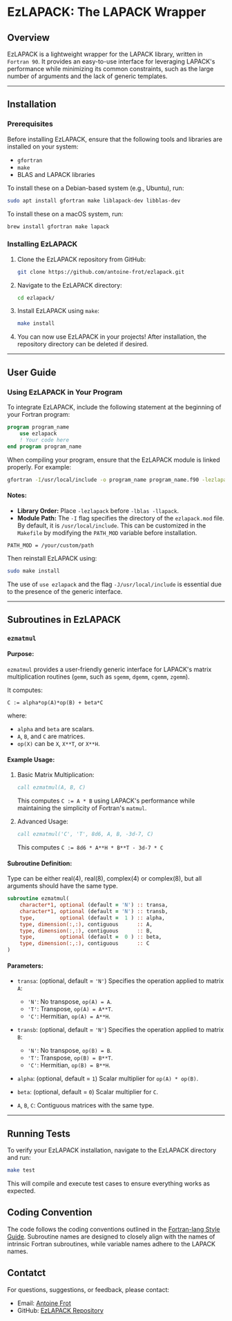 # EzLAPACK: The LAPACK Wrapper

## Overview

EzLAPACK is a lightweight wrapper for the LAPACK library, written in `Fortran 90`.
It provides an easy-to-use interface for leveraging LAPACK's performance while minimizing its common constraints, such as the large number of arguments and the lack of generic templates.

---

## Installation

### Prerequisites

Before installing EzLAPACK, ensure that the following tools and libraries are installed on your system:

- `gfortran`
- `make`
- BLAS and LAPACK libraries

To install these on a Debian-based system (e.g., Ubuntu), run:

```bash
sudo apt install gfortran make liblapack-dev libblas-dev
```

To install these on a macOS system, run:

```bash
brew install gfortran make lapack
```

### Installing EzLAPACK

1. Clone the EzLAPACK repository from GitHub:

    ```bash
    git clone https://github.com/antoine-frot/ezlapack.git
    ```

2. Navigate to the EzLAPACK directory:

    ```bash
    cd ezlapack/
    ```

3. Install EzLAPACK using `make`:

    ```bash
    make install
    ```

4. You can now use EzLAPACK in your projects! After installation, the repository directory can be deleted if desired.

---

## User Guide

### Using EzLAPACK in Your Program

To integrate EzLAPACK, include the following statement at the beginning of your Fortran program:

```fortran
program program_name
    use ezlapack
    ! Your code here
end program program_name
```

When compiling your program, ensure that the EzLAPACK module is linked properly. For example:

```bash
gfortran -I/usr/local/include -o program_name program_name.f90 -lezlapack -lblas -llapack
```

#### Notes:
- **Library Order:** Place `-lezlapack` before `-lblas -llapack`.
- **Module Path:** The `-I` flag specifies the directory of the `ezlapack.mod` file. By default, it is `/usr/local/include`. This can be customized in the `Makefile` by modifying the `PATH_MOD` variable before installation.
```make
PATH_MOD = /your/custom/path
```

Then reinstall EzLAPACK using:

```bash
sudo make install
```

The use of `use ezlapack` and the flag `-J/usr/local/include` is essential due to the presence of the generic interface.

---

## Subroutines in EzLAPACK

### `ezmatmul`

#### Purpose:
`ezmatmul` provides a user-friendly generic interface for LAPACK's matrix multiplication routines (`gemm`, such as `sgemm`, `dgemm`, `cgemm`, `zgemm`).

It computes:

```text
C := alpha*op(A)*op(B) + beta*C
```

where:
- `alpha` and `beta` are scalars.
- `A`, `B`, and `C` are matrices.
- `op(X)` can be `X`, `X**T`, or `X**H`.

#### Example Usage:

1. Basic Matrix Multiplication:

    ```fortran
    call ezmatmul(A, B, C)
    ```

    This computes `C := A * B` using LAPACK's performance while maintaining the simplicity of Fortran's `matmul`.

2. Advanced Usage:

    ```fortran
    call ezmatmul('C', 'T', 8d6, A, B, -3d-7, C)
    ```

    This computes `C := 8d6 * A**H * B**T - 3d-7 * C`

#### Subroutine Definition:

Type can be either real(4), real(8), complex(4) or complex(8), 
but all arguments should have the same type.

```fortran
subroutine ezmatmul(
    character*1, optional (default = 'N') :: transa,
    character*1, optional (default = 'N') :: transb,
    type,        optional (default =  1 ) :: alpha,
    type, dimension(:,:), contiguous      :: A,
    type, dimension(:,:), contiguous      :: B,
    type,        optional (default =  0 ) :: beta,
    type, dimension(:,:), contiguous      :: C
)
```

#### Parameters:

- `transa`: (optional, default = `'N'`) Specifies the operation applied to matrix `A`:
    - `'N'`: No transpose, `op(A) = A`.
    - `'T'`: Transpose, `op(A) = A**T`.
    - `'C'`: Hermitian, `op(A) = A**H`.

- `transb`: (optional, default = `'N'`) Specifies the operation applied to matrix `B`:
    - `'N'`: No transpose, `op(B) = B`.
    - `'T'`: Transpose, `op(B) = B**T`.
    - `'C'`: Hermitian, `op(B) = B**H`.

- `alpha`: (optional, default = `1`) Scalar multiplier for `op(A) * op(B)`.

- `beta`: (optional, default = `0`) Scalar multiplier for `C`.

- `A`, `B`, `C`: Contiguous matrices with the same type.

---

## Running Tests

To verify your EzLAPACK installation, navigate to the EzLAPACK directory and run:

```bash
make test
```

This will compile and execute test cases to ensure everything works as expected.

## Coding Convention

The code follows the coding conventions outlined in the [Fortran-lang Style Guide](https://fortran-lang.org/en/learn/best_practices/style_guide/). Subroutine names are designed to closely align with the names of intrinsic Fortran subroutines, while variable names adhere to the LAPACK names.

## Contatct

For questions, suggestions, or feedback, please contact:
- Email: [Antoine Frot](mailto:antoine.frot@orange.fr)
- GitHub: [EzLAPACK Repository](https://github.com/antoine-frot/ezlapack)
